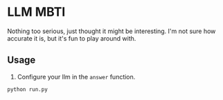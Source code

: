 # LLM MBTI

Nothing too serious, just thought it might be interesting. I'm not sure how accurate it is, but it's fun to play around with.

## Usage

1. Configure your llm in the `answer` function.

```bash
python run.py
```
